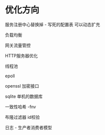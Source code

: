 # 优化方向

服务注册中心替换掉 - 写死的配置表 可以动态扩充

负载均衡

网关流量管控

HTTP服务器优化

线程池

epoll

openssl 加密接口

sqlite 单机的数据库

一致性哈希 -fnv

布隆过滤器 id校验

日志 - 生产者消费者模型
